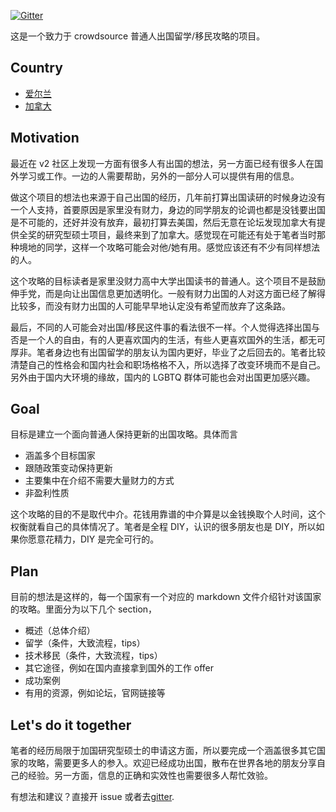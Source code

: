 [![Gitter](https://badges.gitter.im/Join%20Chat.svg)](https://gitter.im/get-out-crowdsouring)

这是一个致力于 crowdsource 普通人出国留学/移民攻略的项目。

## Country

- [爱尔兰](Countries/Ireland/)
- [加拿大](Countries/Canada/)

## Motivation

最近在 v2 社区上发现一方面有很多人有出国的想法，另一方面已经有很多人在国外学习或工作。一边的人需要帮助，另外的一部分人可以提供有用的信息。

做这个项目的想法也来源于自己出国的经历，几年前打算出国读研的时候身边没有一个人支持，首要原因是家里没有财力，身边的同学朋友的论调也都是没钱要出国是不可能的，还好并没有放弃，最初打算去美国，然后无意在论坛发现加拿大有提供全奖的研究型硕士项目，最终来到了加拿大。感觉现在可能还有处于笔者当时那种境地的同学，这样一个攻略可能会对他/她有用。感觉应该还有不少有同样想法的人。

这个攻略的目标读者是家里没财力高中大学出国读书的普通人。这个项目不是鼓励伸手党，而是向让出国信息更加透明化。一般有财力出国的人对这方面已经了解得比较多，而没有财力出国的人可能早早地认定没有希望而放弃了这条路。

最后，不同的人可能会对出国/移民这件事的看法很不一样。个人觉得选择出国与否是一个人的自由，有的人更喜欢国内的生活，有些人更喜欢国外的生活，都无可厚非。笔者身边也有出国留学的朋友认为国内更好，毕业了之后回去的。笔者比较清楚自己的性格会和国内社会和职场格格不入，所以选择了改变环境而不是自己。另外由于国内大环境的缘故，国内的 LGBTQ 群体可能也会对出国更加感兴趣。

## Goal

目标是建立一个面向普通人保持更新的出国攻略。具体而言

- 涵盖多个目标国家
- 跟随政策变动保持更新
- 主要集中在介绍不需要大量财力的方式
- 非盈利性质

这个攻略的目的不是取代中介。花钱用靠谱的中介算是以金钱换取个人时间，这个权衡就看自己的具体情况了。笔者是全程 DIY，认识的很多朋友也是 DIY，所以如果你愿意花精力，DIY 是完全可行的。

## Plan

目前的想法是这样的，每一个国家有一个对应的 markdown 文件介绍针对该国家的攻略。里面分为以下几个 section，

- 概述（总体介绍）
- 留学（条件，大致流程，tips）
- 技术移民（条件，大致流程，tips）
- 其它途径，例如在国内直接拿到国外的工作 offer
- 成功案例
- 有用的资源，例如论坛，官网链接等

## Let's do it together

笔者的经历局限于加国研究型硕士的申请这方面，所以要完成一个涵盖很多其它国家的攻略，需要更多人的参入。欢迎已经成功出国，散布在世界各地的朋友分享自己的经验。另一方面，信息的正确和实效性也需要很多人帮忙效验。

有想法和建议？直接开 issue 或者去[gitter](https://gitter.im/get-out-crowdsouring/Lobby).
